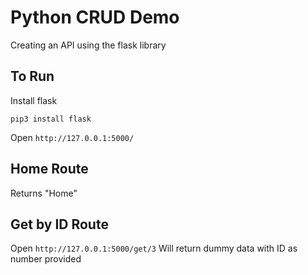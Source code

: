 # Python CRUD Demo
Creating an API using the flask library

## To Run
Install flask
```
pip3 install flask
```
Open ```http://127.0.0.1:5000/```

## Home Route
Returns "Home"

## Get by ID Route
Open ```http://127.0.0.1:5000/get/3```
Will return dummy data with ID as number provided